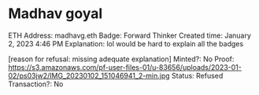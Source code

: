 # Madhav goyal

ETH Address: madhavg.eth
Badge: Forward Thinker
Created time: January 2, 2023 4:46 PM
Explanation: lol would be hard to explain all the badges

[reason for refusal: missing adequate explanation]
Minted?: No
Proof: https://s3.amazonaws.com/pf-user-files-01/u-83656/uploads/2023-01-02/ps03jw2/IMG_20230102_151046941_2-min.jpg
Status: Refused
Transaction?: No